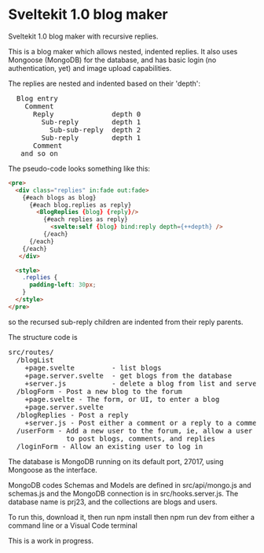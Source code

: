 # Sveltekit 1.0 blog maker

 Sveltekit 1.0 blog maker with recursive replies.

This is a blog maker which allows nested, indented replies.
It also uses Mongoose (MongoDB) for the database, and has basic
login (no authentication, yet) and image upload capabilities.

The replies are nested and indented based on their 'depth':
<pre>
  Blog entry
    Comment
      Reply              depth 0  
        Sub-reply        depth 1  
          Sub-sub-reply  depth 2  
        Sub-reply        depth 1  
      Comment
   and so on
</pre>
The pseudo-code looks something like this:

```html
<pre>
  <div class="replies" in:fade out:fade>
    {#each blogs as blog}
      {#each blog.replies as reply}
        <BlogReplies {blog} {reply}/>
          {#each replies as reply}
            <svelte:self {blog} bind:reply depth={++depth} />
          {/each}
      {/each}
    {/each}
   </div>

  <style>
    .replies {
      padding-left: 30px;
    }
  </style>
</pre>
```
so the recursed sub-reply children are indented from their reply parents.

The structure code is
<pre>
src/routes/
  /blogList
    +page.svelte         - list blogs
    +page.server.svelte  - get blogs from the database
    +server.js           - delete a blog from list and server
  /blogForm - Post a new blog to the forum
    +page.svelte - The form, or UI, to enter a blog
    +page.server.svelte
  /blogReplies - Post a reply
    +server.js - Post either a comment or a reply to a comment
  /userForm - Add a new user to the forum, ie, allow a user
              to post blogs, comments, and replies
  /loginForm - Allow an existing user to log in
</pre>
The database is MongoDB running on its default port, 27017,
using Mongoose as the interface.

MongoDB codes
 Schemas and Models are defined in src/api/mongo.js and schemas.js
 and the MongoDB connection is in src/hooks.server.js.
 The database name is prj23, and the collections are blogs and users.

To run this, download it, then run
  npm install
then
  npm run dev
from either a command line or a Visual Code terminal

This is a work in progress.

